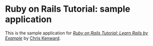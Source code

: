 # Ruby on Rails Tutorial: sample application

This is the sample application for
[*Ruby on Rails Tutorial: Learn Rails by Example*](http://railstutorial.org/)
by [Chris Kenward](http://www.kenward.id.au/).

